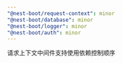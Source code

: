 ```yaml
---
"@nest-boot/request-context": minor
"@nest-boot/database": minor
"@nest-boot/logger": minor
"@nest-boot/auth": minor
---
```


请求上下文中间件支持使用依赖控制顺序
